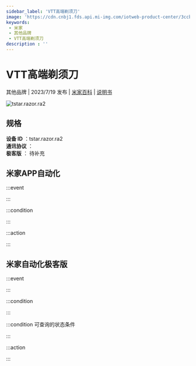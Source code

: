 ```yaml
---
sidebar_label: 'VTT高端剃须刀'
image: 'https://cdn.cnbj1.fds.api.mi-img.com/iotweb-product-center/3ccb70133f07c820a666158f77787e9f_1685520005137.png?GalaxyAccessKeyId=AKVGLQWBOVIRQ3XLEW&Expires=9223372036854775807&Signature=nzBTVrcnrSUfwTfJHLT+BG0OvNk='
keywords: 
 - 米家
 - 其他品牌
 - VTT高端剃须刀
description : ''
---
```

# VTT高端剃须刀

其他品牌 | 2023/7/19 发布 | [米家百科](https://home.mi.com/webapp/content/baike/product/index.html?model=tstar.razor.ra2) | [说明书](https://home.mi.com/views/introduction.html?model=tstar.razor.ra2&region=cn)

![tstar.razor.ra2](https://cdn.cnbj1.fds.api.mi-img.com/iotweb-product-center/3ccb70133f07c820a666158f77787e9f_1685520005137.png?GalaxyAccessKeyId=AKVGLQWBOVIRQ3XLEW&Expires=9223372036854775807&Signature=nzBTVrcnrSUfwTfJHLT+BG0OvNk=)

## 规格  
> 
**设备 ID** ：tstar.razor.ra2  
**通讯协议** ：  
**极客版**  ： 待补充 


## 米家APP自动化  

:::event  

:::

:::condition  

:::

:::action   

:::

## 米家自动化极客版  

:::event  

:::

:::condition  

:::

:::condition 可查询的状态条件  

:::

:::action  

:::

        
